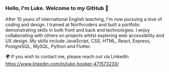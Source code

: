 ### Hello, I'm Luke. Welcome to my GitHub 👋

After 10 years of international English teaching, I'm now pursuing a love of coding and design. I trained at Northcoders and built a portfolio demonstrating skills in both front and back end technologies. I enjoy collaborating with others on projects whilst exploring web accessibility and UX design. My skills include JavaScript, CSS, HTML, React, Express, PostgreSQL, MySQL, Python and Flutter.

:earth_africa: If you wish to contact me, please reach out via LinkedIn https://www.linkedin.com/in/luke-booker-471573233/
